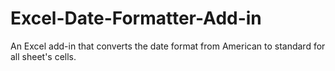 # Excel-Date-Formatter-Add-in
An Excel add-in that converts the date format from American to standard for all sheet's cells.
